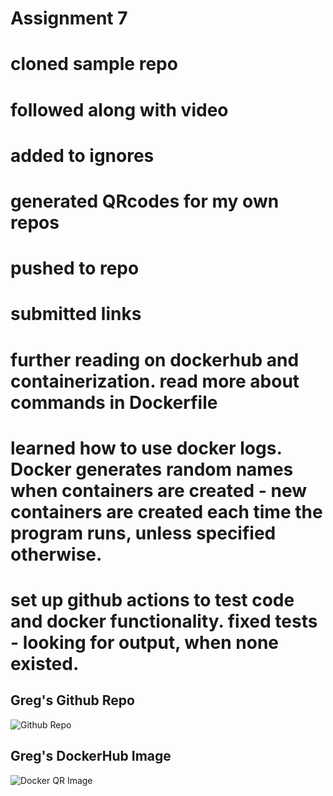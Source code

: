 # Assignment 7

# cloned sample repo
# followed along with video
# added to ignores
# generated QRcodes for my own repos
# pushed to repo
# submitted links
# further reading on dockerhub and containerization. read more about commands in Dockerfile
# learned how to use docker logs. Docker generates random names when containers are created - new containers are created each time the program runs, unless specified otherwise.
# set up github actions to test code and docker functionality. fixed tests - looking for output, when none existed.

## Greg's Github Repo
![Github Repo](qr_codes/QRCode_20251017022422.png "My QR Link") 

## Greg's DockerHub Image
![Docker QR Image](qr_codes/QRCode_20251017011536.png "My QR Link") 
